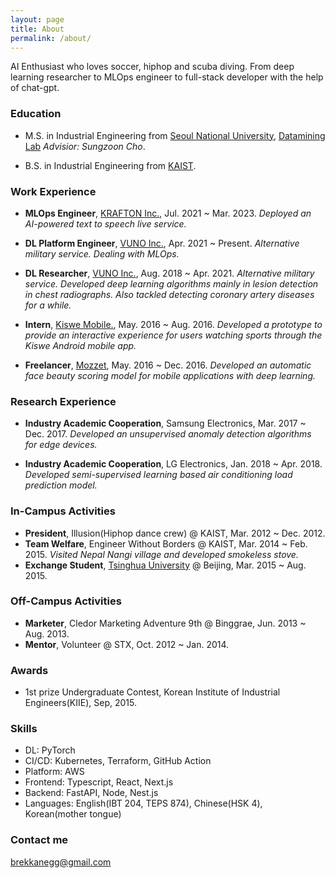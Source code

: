 ```yaml
---
layout: page
title: About
permalink: /about/
---
```


AI Enthusiast who loves soccer, hiphop and scuba diving.
From deep learning researcher to MLOps engineer to full-stack developer with the help of chat-gpt.

### Education

- M.S. in Industrial Engineering from [Seoul National University](http://www.snu.ac.kr), [Datamining Lab](http://www.dm.snu.ac.kr) _Advisior: Sungzoon Cho_.

- B.S. in Industrial Engineering from [KAIST](http://www.kaist.ac.kr).

### Work Experience

- **MLOps Engineer**, [KRAFTON Inc.](https://kraton.com), Jul. 2021 ~ Mar. 2023. _Deployed an AI-powered text to speech live service._

- **DL Platform Engineer**, [VUNO Inc.](https://vuno.co), Apr. 2021 ~ Present. _Alternative military service. Dealing with MLOps._

- **DL Researcher**, [VUNO Inc.](https://vuno.co), Aug. 2018 ~ Apr. 2021. _Alternative military service. Developed deep learning algorithms mainly in lesion detection in chest radiographs. Also tackled detecting coronary artery diseases for a while._

- **Intern**, [Kiswe Mobile.](https://www.kiswe.com), May. 2016 ~ Aug. 2016. _Developed a prototype to provide an interactive experience for users watching sports through the Kiswe Android mobile app._

- **Freelancer**, [Mozzet](https://mozzet.com), May. 2016 ~ Dec. 2016. _Developed an automatic face beauty scoring model for mobile applications with deep learning._

### Research Experience

- **Industry Academic Cooperation**, Samsung Electronics, Mar. 2017 ~ Dec. 2017. _Developed an unsupervised anomaly detection algorithms for edge devices._

- **Industry Academic Cooperation**, LG Electronics, Jan. 2018 ~ Apr. 2018. _Developed semi-supervised learning based air conditioning load prediction model._

### In-Campus Activities

- **President**, Illusion(Hiphop dance crew) @ KAIST, Mar. 2012 ~ Dec. 2012.
- **Team Welfare**, Engineer Without Borders @ KAIST, Mar. 2014 ~ Feb. 2015. _Visited Nepal Nangi village and developed smokeless stove._
- **Exchange Student**, [Tsinghua University](https://www.tsinghua.edu.cn/en/) @ Beijing, Mar. 2015 ~ Aug. 2015.

### Off-Campus Activities

- **Marketer**, Cledor Marketing Adventure 9th @ Binggrae, Jun. 2013 ~ Aug. 2013.
- **Mentor**, Volunteer @ STX, Oct. 2012 ~ Jan. 2014.

### Awards

- 1st prize Undergraduate Contest, Korean Institute of Industrial Engineers(KIIE), Sep, 2015.

### Skills

- DL: PyTorch
- CI/CD: Kubernetes, Terraform, GitHub Action
- Platform: AWS
- Frontend: Typescript, React, Next.js
- Backend: FastAPI, Node, Nest.js
- Languages: English(IBT 204, TEPS 874), Chinese(HSK 4), Korean(mother tongue)

### Contact me

[brekkanegg@gmail.com](mailto:brekkanegg@gmail.com)

